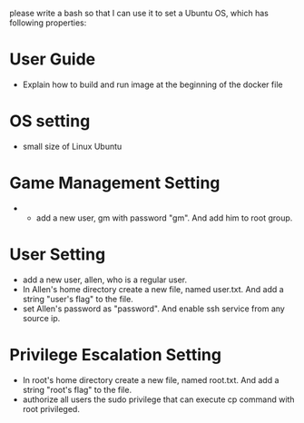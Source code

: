 please write a bash so that I can use it to set a Ubuntu OS, which has following properties:

# User Guide
* Explain how to build and run image at the beginning of the docker file

# OS setting
*  small size of Linux Ubuntu

# Game Management Setting
* * add a new user, gm with password "gm". And add him to root group.

# User Setting
* add a new user, allen, who is a regular user.
* In Allen's home directory create a new file, named user.txt. And add a string "user's flag" to the file.
*  set Allen's password as "password". And enable ssh service from any source ip.

# Privilege Escalation Setting
* In root's home directory create a new file, named root.txt. And add a string "root's flag" to the file.
* authorize all users the sudo privilege that can execute cp command with root privileged.
